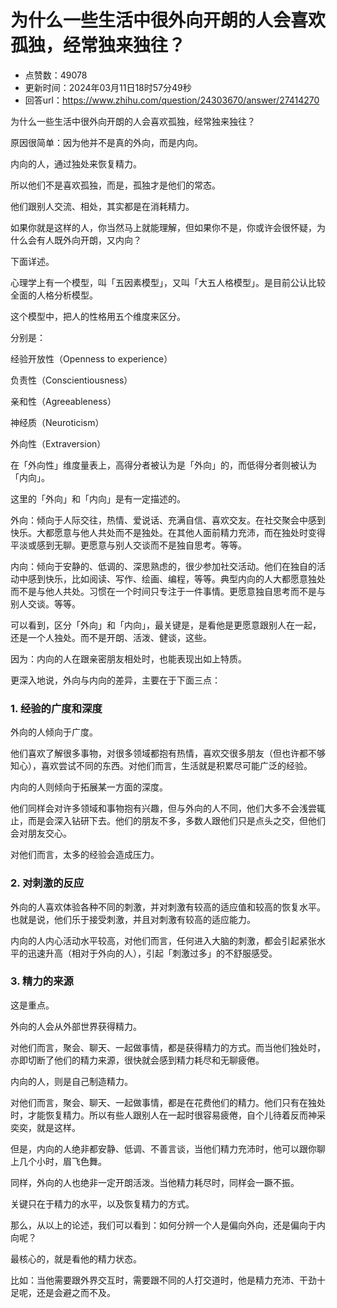 # 为什么一些生活中很外向开朗的人会喜欢孤独，经常独来独往？
- 点赞数：49078
- 更新时间：2024年03月11日18时57分49秒
- 回答url：https://www.zhihu.com/question/24303670/answer/27414270
<body>
 <p>为什么一些生活中很外向开朗的人会喜欢孤独，经常独来独往？</p>
 <p>原因很简单：因为他并不是真的外向，而是内向。</p>
 <p>内向的人，通过独处来恢复精力。</p>
 <p>所以他们不是喜欢孤独，而是，孤独才是他们的常态。</p>
 <p>他们跟别人交流、相处，其实都是在消耗精力。</p>
 <p>如果你就是这样的人，你当然马上就能理解，但如果你不是，你或许会很怀疑，为什么会有人既外向开朗，又内向？</p>
 <p>下面详述。</p>
 <p>心理学上有一个模型，叫「五因素模型」，又叫「大五人格模型」。是目前公认比较全面的人格分析模型。</p>
 <p>这个模型中，把人的性格用五个维度来区分。</p>
 <p>分别是：</p>
 <p>经验开放性（Openness to experience）</p>
 <p>负责性（Conscientiousness）</p>
 <p>亲和性（Agreeableness）</p>
 <p>神经质（Neuroticism）</p>
 <p>外向性（Extraversion）</p>
 <p>在「外向性」维度量表上，高得分者被认为是「外向」的，而低得分者则被认为「内向」。</p>
 <p>这里的「外向」和「内向」是有一定描述的。</p>
 <p>外向：倾向于人际交往，热情、爱说话、充满自信、喜欢交友。在社交聚会中感到快乐。大都愿意与他人共处而不是独处。在其他人面前精力充沛，而在独处时变得平淡或感到无聊。更愿意与别人交谈而不是独自思考。等等。</p>
 <p>内向：倾向于安静的、低调的、深思熟虑的，很少参加社交活动。他们在独自的活动中感到快乐，比如阅读、写作、绘画、编程，等等。典型内向的人大都愿意独处而不是与他人共处。习惯在一个时间只专注于一件事情。更愿意独自思考而不是与别人交谈。等等。</p>
 <p>可以看到，区分「外向」和「内向」，最关键是，是看他是更愿意跟别人在一起，还是一个人独处。而不是开朗、活泼、健谈，这些。</p>
 <p>因为：内向的人在跟亲密朋友相处时，也能表现出如上特质。</p>
 <p>更深入地说，外向与内向的差异，主要在于下面三点：</p>
 <h3>1. 经验的广度和深度</h3>
 <p>外向的人倾向于广度。</p>
 <p>他们喜欢了解很多事物，对很多领域都抱有热情，喜欢交很多朋友（但也许都不够知心），喜欢尝试不同的东西。对他们而言，生活就是积累尽可能广泛的经验。</p>
 <p>内向的人则倾向于拓展某一方面的深度。</p>
 <p>他们同样会对许多领域和事物抱有兴趣，但与外向的人不同，他们大多不会浅尝辄止，而是会深入钻研下去。他们的朋友不多，多数人跟他们只是点头之交，但他们会对朋友交心。</p>
 <p>对他们而言，太多的经验会造成压力。</p>
 <h3><b>2.</b> <b>对刺激的反应</b></h3>
 <p>外向的人喜欢体验各种不同的刺激，并对刺激有较高的适应值和较高的恢复水平。也就是说，他们乐于接受刺激，并且对刺激有较高的适应能力。</p>
 <p>内向的人内心活动水平较高，对他们而言，任何进入大脑的刺激，都会引起紧张水平的迅速升高（相对于外向的人），引起「刺激过多」的不舒服感受。</p>
 <h3><b>3.</b> <b>精力的来源</b></h3>
 <p>这是重点。</p>
 <p>外向的人会从外部世界获得精力。</p>
 <p>对他们而言，聚会、聊天、一起做事情，都是获得精力的方式。而当他们独处时，亦即切断了他们的精力来源，很快就会感到精力耗尽和无聊疲倦。</p>
 <p>内向的人，则是自己制造精力。</p>
 <p>对他们而言，聚会、聊天、一起做事情，都是在花费他们的精力。他们只有在独处时，才能恢复精力。所以有些人跟别人在一起时很容易疲倦，自个儿待着反而神采奕奕，就是这样。</p>
 <p>但是，内向的人绝非都安静、低调、不善言谈，当他们精力充沛时，他可以跟你聊上几个小时，眉飞色舞。</p>
 <p>同样，外向的人也绝非一定开朗活泼。当他精力耗尽时，同样会一蹶不振。</p>
 <p>关键只在于精力的水平，以及恢复精力的方式。</p>
 <p>那么，从以上的论述，我们可以看到：如何分辨一个人是偏向外向，还是偏向于内向呢？</p>
 <p>最核心的，就是看他的精力状态。</p>
 <p>比如：当他需要跟外界交互时，需要跟不同的人打交道时，他是精力充沛、干劲十足呢，还是会避之而不及。</p>
</body>